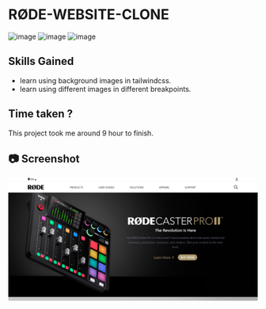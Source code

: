 # RØDE-WEBSITE-CLONE

![image](https://img.shields.io/badge/Hitesh%20Choudhry-LOC-brightgreen)
![image](https://img.shields.io/badge/HTML-CSS-orange)
![image](https://img.shields.io/badge/Project-RØDE-blue)






## Skills Gained

-   learn using background images in tailwindcss.
-   learn using different images in different breakpoints.

##  Time taken ?

This project took me around 9 hour to finish.

## 📷 Screenshot

![image](./screenshot/screenshot1.png)


